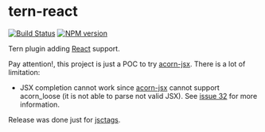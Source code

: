 # tern-react

[![Build Status](https://secure.travis-ci.org/angelozerr/tern-react.png)](http://travis-ci.org/angelozerr/tern-react)
[![NPM version](https://img.shields.io/npm/v/tern-react.svg)](https://www.npmjs.org/package/tern-react)

Tern plugin adding [React](https://facebook.github.io/react/) support.

Pay attention!, this project is just a POC to try [acorn-jsx](https://github.com/RReverser/acorn-jsx).
There is a lot of limitation:

 * JSX completion cannot work since [acorn-jsx](https://github.com/RReverser/acorn-jsx) cannot support acorn_loose (it is not able to parse not valid JSX). See [issue 32](https://github.com/RReverser/acorn-jsx/issues/32) for more information.
 
Release was done just for [jsctags](https://github.com/ramitos/jsctags).
